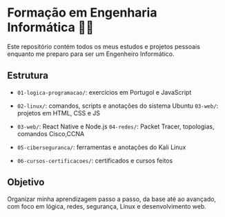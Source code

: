 # Formação em Engenharia Informática 👨‍💻

Este repositório contém todos os meus estudos e projetos pessoais enquanto me preparo para ser um Engenheiro Informático.
## Estrutura

- `01-logica-programacao/`: exercícios em Portugol e JavaScript
- `02-linux/`: comandos, scripts e anotações do sistema Ubuntu
  `03-web/`: projetos em HTML, CSS e JS
- `03-web/`:  React Native e Node.js
  `04-redes/`: Packet Tracer, topologias, comandos Cisco,CCNA

- `05-ciberseguranca/`: ferramentas e anotações do Kali Linux
- `06-cursos-certificacoes/`: certificados e cursos feitos

## Objetivo

Organizar minha aprendizagem passo a passo, da base até ao avançado, com foco em lógica, redes, segurança, Linux e desenvolvimento web.



